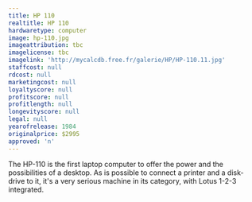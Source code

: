 ```yaml
---
title: HP 110
realtitle: HP 110
hardwaretype: computer
image: hp-110.jpg
imageattribution: tbc
imagelicense: tbc
imagelink: 'http://mycalcdb.free.fr/galerie/HP/HP-110.11.jpg'
staffcost: null
rdcost: null
marketingcost: null
loyaltyscore: null
profitscore: null
profitlength: null
longevityscore: null
legal: null
yearofrelease: 1984
originalprice: $2995
approved: 'n'
---
```


The HP-110 is the first laptop computer to offer the power and the possibilities of a desktop. As is possible to connect a printer and a disk-drive to it, it's a very serious machine in its category, with Lotus 1-2-3 integrated.
